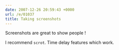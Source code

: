 ```yaml
---
date: 2007-12-26 20:59:43 +0000
url: /e/01037
title: Taking screenshots
---
```


Screenshots are great to show people !

I recommend `scrot`. Time delay features which work.
